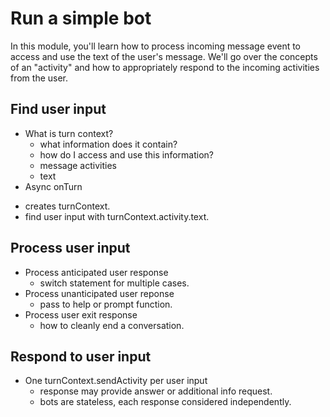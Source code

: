 # Run a simple bot
In this module, you'll learn how to process incoming message event to access and use the text of the user's message. We'll go over the concepts of an "activity" and how to appropriately respond to the incoming activities from the user.

## Find user input
* What is turn context?
  - what information does it contain?
  - how do I access and use this information?
  - message activities
  - text
 * Async onTurn
  - creates turnContext.
  - find user input with turnContext.activity.text.
  
 ## Process user input
 * Process anticipated user response
   - switch statement for multiple cases.
 * Process unanticipated user reponse
   - pass to help or prompt function.
 * Process user exit response
   - how to cleanly end a conversation.
 
 ## Respond to user input
 * One turnContext.sendActivity per user input
   - response may provide answer or additional info request.
   - bots are stateless, each response considered independently.
  
